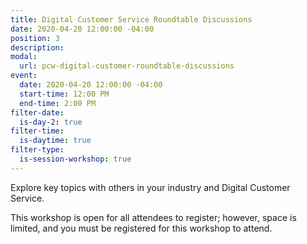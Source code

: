 ```yaml
---
title: Digital Customer Service Roundtable Discussions
date: 2020-04-20 12:00:00 -04:00
position: 3
description: 
modal:
  url: pcw-digital-customer-roundtable-discussions
event:
  date: 2020-04-20 12:00:00 -04:00
  start-time: 12:00 PM
  end-time: 2:00 PM
filter-date:
  is-day-2: true
filter-time:
  is-daytime: true
filter-type:
  is-session-workshop: true
---
```


Explore key topics with others in your industry and Digital Customer Service.

This workshop is open for all attendees to register; however, space is limited, and you must be registered for this workshop to attend.
